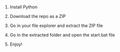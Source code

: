 
1. Install Python   
  
2. Download the repo as a ZIP   

3. Go in your file explorer and extract the ZIP file 
  
4. Go in the extracted folder and open the start.bat file   

5. Enjoy! 
